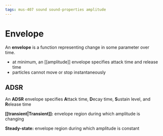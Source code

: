```yaml
---
tags: mus-407 sound sound-properties amplitude
---
```


# Envelope

An **envelope** is a function representing change in some parameter over time.

- at minimum, an [[amplitude]] envelope specifies attack time and release time
- particles cannot move or stop instantaneously

## ADSR

An **ADSR** envelope specifies **A**ttack time, **D**ecay time, **S**ustain level, and **R**elease time

**[[transient|Transient]]:** envelope region during which amplitude is changing

**Steady-state:** envelope region during which amplitude is constant
